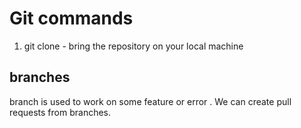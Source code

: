 # Git commands
1. git clone - bring the repository on your local machine

  ## branches 
  branch is used to work on some feature or error . We can create pull requests from branches.